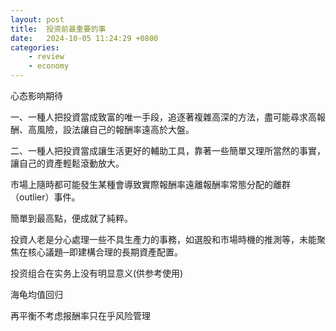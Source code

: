 ```yaml
---
layout: post
title:  投资前最重要的事
date:   2024-10-05 11:24:29 +0800
categories: 
    - review 
    - economy
---
```


心态影响期待

一、一種人把投資當成致富的唯一手段，追逐著複雜高深的方法，盡可能尋求高報酬、高風險，設法讓自己的報酬率遠高於大盤。

二、一種人把投資當成讓生活更好的輔助工具，靠著一些簡單又理所當然的事實，讓自己的資產輕鬆滾動放大。

市場上隨時都可能發生某種會導致實際報酬率遠離報酬率常態分配的離群（outlier）事件。

簡單到最高點，便成就了純粹。

投資人老是分心處理一些不具生產力的事務，如選股和市場時機的推測等，未能聚焦在核心議題─即建構合理的長期資產配置。

投资组合在实务上没有明显意义(供参考使用)

海龟均值回归

再平衡不考虑报酬率只在乎风险管理